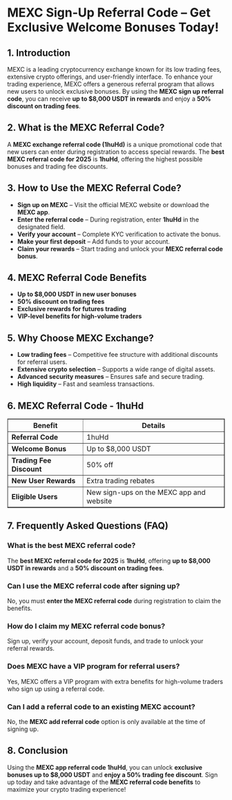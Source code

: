 <h1>MEXC Sign-Up Referral Code – Get Exclusive Welcome Bonuses Today!</h1>
<h2>1. Introduction</h2>
<p>MEXC is a leading cryptocurrency exchange known for its low trading fees, extensive crypto offerings, and user-friendly interface. To enhance your trading experience, MEXC offers a generous referral program that allows new users to unlock exclusive bonuses. By using the <strong>MEXC sign up referral code</strong>, you can receive <strong>up to $8,000 USDT in rewards</strong> and enjoy a <strong>50% discount on trading fees</strong>.</p>

<h2>2. What is the MEXC Referral Code?</h2>
<p>A <strong>MEXC exchange referral code (1huHd)</strong> is a unique promotional code that new users can enter during registration to access special rewards. The <strong>best MEXC referral code for 2025</strong> is <strong>1huHd</strong>, offering the highest possible bonuses and trading fee discounts.</p>

<h2>3. How to Use the MEXC Referral Code?</h2>
<ul>
    <li><strong>Sign up on MEXC</strong> – Visit the official MEXC website or download the <strong>MEXC app</strong>.</li>
    <li><strong>Enter the referral code</strong> – During registration, enter <strong>1huHd</strong> in the designated field.</li>
    <li><strong>Verify your account</strong> – Complete KYC verification to activate the bonus.</li>
    <li><strong>Make your first deposit</strong> – Add funds to your account.</li>
    <li><strong>Claim your rewards</strong> – Start trading and unlock your <strong>MEXC referral code bonus</strong>.</li>
</ul>

<h2>4. MEXC Referral Code Benefits</h2>
<ul>
    <li><strong>Up to $8,000 USDT in new user bonuses</strong></li>
    <li><strong>50% discount on trading fees</strong></li>
    <li><strong>Exclusive rewards for futures trading</strong></li>
    <li><strong>VIP-level benefits for high-volume traders</strong></li>
</ul>

<h2>5. Why Choose MEXC Exchange?</h2>
<ul>
    <li><strong>Low trading fees</strong> – Competitive fee structure with additional discounts for referral users.</li>
    <li><strong>Extensive crypto selection</strong> – Supports a wide range of digital assets.</li>
    <li><strong>Advanced security measures</strong> – Ensures safe and secure trading.</li>
    <li><strong>High liquidity</strong> – Fast and seamless transactions.</li>
</ul>

<h2>6. MEXC Referral Code - 1huHd</h2>
<table border="1">
    <tr>
        <th>Benefit</th>
        <th>Details</th>
    </tr>
    <tr>
        <td><strong>Referral Code</strong></td>
        <td>1huHd</td>
    </tr>
    <tr>
        <td><strong>Welcome Bonus</strong></td>
        <td>Up to $8,000 USDT</td>
    </tr>
    <tr>
        <td><strong>Trading Fee Discount</strong></td>
        <td>50% off</td>
    </tr>
    <tr>
        <td><strong>New User Rewards</strong></td>
        <td>Extra trading rebates</td>
    </tr>
    <tr>
        <td><strong>Eligible Users</strong></td>
        <td>New sign-ups on the MEXC app and website</td>
    </tr>
</table>

<h2>7. Frequently Asked Questions (FAQ)</h2>

<h3>What is the best MEXC referral code?</h3>
<p>The <strong>best MEXC referral code for 2025</strong> is <strong>1huHd</strong>, offering <strong>up to $8,000 USDT in rewards</strong> and a <strong>50% discount on trading fees</strong>.</p>

<h3>Can I use the MEXC referral code after signing up?</h3>
<p>No, you must <strong>enter the MEXC referral code</strong> during registration to claim the benefits.</p>

<h3>How do I claim my MEXC referral code bonus?</h3>
<p>Sign up, verify your account, deposit funds, and trade to unlock your referral rewards.</p>

<h3>Does MEXC have a VIP program for referral users?</h3>
<p>Yes, MEXC offers a VIP program with extra benefits for high-volume traders who sign up using a referral code.</p>

<h3>Can I add a referral code to an existing MEXC account?</h3>
<p>No, the <strong>MEXC add referral code</strong> option is only available at the time of signing up.</p>

<h2>8. Conclusion</h2>
<p>Using the <strong>MEXC app referral code 1huHd</strong>, you can unlock <strong>exclusive bonuses up to $8,000 USDT</strong> and <strong>enjoy a 50% trading fee discount</strong>. Sign up today and take advantage of the <strong>MEXC referral code benefits</strong> to maximize your crypto trading experience!</p>

